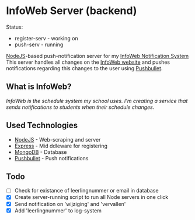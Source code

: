 # InfoWeb Server (backend)
Status:
- register-serv   - working on
- push-serv       - running

[NodeJS]("http://www.nodejs.org/")-based push-notification server for my [InfoWeb Notification System]("https://github.com/renzowesterbeek/iweb-website")
This server handles all changes on the [InfoWeb website]("http://cygyrooster.nl/infoweb/index.php?ref=2") and pushes notifications regarding this changes to the user using [Pushbullet]("https://www.pushbullet.com").

## What is InfoWeb?
_InfoWeb is the schedule system my school uses. I'm creating a service that sends notifications to students when their schedule changes._

## Used Technologies
- [NodeJS]("http://www.nodejs.org/") - Web-scraping and server
- [Express]("http://expressjs.com/") - Mid ddleware for registering
- [MongoDB]("http://mongodb.org") - Database
- [Pushbullet]("https://www.pushbullet.com") - Push notifications

## Todo
- [ ] Check for existance of leerlingnummer or email in database
- [x] Create server-running script to run all Node servers in one click
- [x] Send notification on 'wijziging' and 'vervallen'
- [x] Add 'leerlingnummer' to log-system
